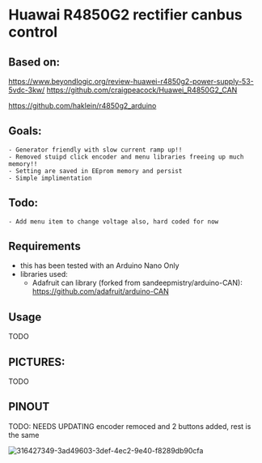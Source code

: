 # Huawai R4850G2 rectifier canbus control

  ## Based on:

   https://www.beyondlogic.org/review-huawei-r4850g2-power-supply-53-5vdc-3kw/
   https://github.com/craigpeacock/Huawei_R4850G2_CAN

   https://github.com/haklein/r4850g2_arduino

  ## Goals:
    - Generator friendly with slow current ramp up!!
    - Removed stuipd click encoder and menu libraries freeing up much memory!!
    - Setting are saved in EEprom memory and persist
    - Simple implimentation

  ## Todo:
    - Add menu item to change voltage also, hard coded for now
  
  ## Requirements 
   
   - this has been tested with an Arduino Nano Only
   - libraries used:
      * Adafruit can library (forked from sandeepmistry/arduino-CAN):
        https://github.com/adafruit/arduino-CAN



  ## Usage

TODO
    
  ## PICTURES:

TODO


  ## PINOUT

 TODO: NEEDS UPDATING encoder remoced and 2 buttons added, rest is the same

  ![316427349-3ad49603-3def-4ec2-9e40-f8289db90cfa](https://github.com/haklein/r4850g2_arduino/assets/4569994/0a200d5f-f5de-4887-b59d-5bd5942bd7a0)

